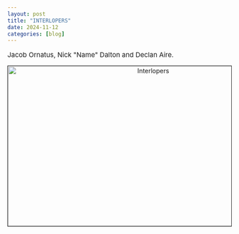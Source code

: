 ```yaml
---
layout: post
title: "INTERLOPERS"
date: 2024-11-12
categories: [blog]
---
```

<p style="font-size:15px">
Jacob Ornatus, Nick "Name" Dalton and Declan Aire.
<br>
<div id="ftr-container" style="text-align: center;"><img src="{{ site.baseurl }}/images/assets/int.jpg" alt="Interlopers" border="1" width="640" height="360">
  </div>

</p>
